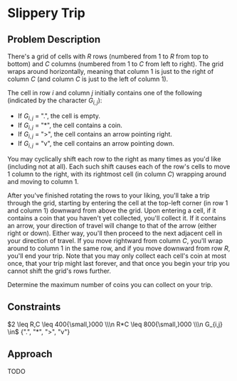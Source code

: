 # Slippery Trip

## Problem Description

There's a grid of cells with $R$ rows (numbered from $1$ to $R$ from top to bottom) and $C$ columns (numbered from $1$ to $C$ from left to right). The grid wraps around horizontally, meaning that column $1$ is just to the right of column $C$ (and column $C$ is just to the left of column $1$).

The cell in row $i$ and column $j$ initially contains one of the following (indicated by the character $G_{i,j}$):
- If $G_{i,j}$ = "$.$", the cell is empty.
- If $G_{i,j}$ = "$*$", the cell contains a coin.
- If $G_{i,j}$ = ">", the cell contains an arrow pointing right.
- If $G_{i,j}$ = "v", the cell contains an arrow pointing down.

You may cyclically shift each row to the right as many times as you'd like (including not at all). Each such shift causes each of the row's cells to move $1$ column to the right, with its rightmost cell (in column $C$) wrapping around and moving to column $1$.

After you've finished rotating the rows to your liking, you'll take a trip through the grid, starting by entering the cell at the top-left corner (in row $1$ and column $1$) downward from above the grid. Upon entering a cell, if it contains a coin that you haven't yet collected, you'll collect it. If it contains an arrow, your direction of travel will change to that of the arrow (either right or down). Either way, you'll then proceed to the next adjacent cell in your direction of travel. If you move rightward from column $C$, you'll wrap around to column $1$ in the same row, and if you move downward from row $R$, you'll end your trip. Note that you may only collect each cell's coin at most once, that your trip might last forever, and that once you begin your trip you cannot shift the grid's rows further.

Determine the maximum number of coins you can collect on your trip.

## Constraints

$2 \leq R,C \leq 400{\small,}000 \\\n R*C \leq 800{\small,}000 \\\n G_{i,j} \in$ {"$.$", "$*$", ">", "v"}

## Approach

TODO